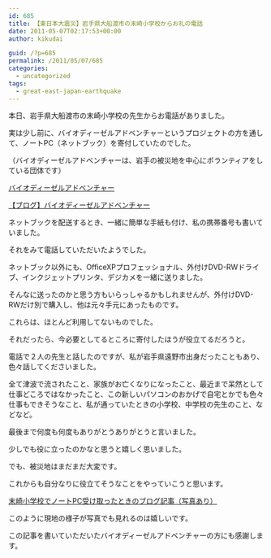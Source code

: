 ```yaml
---
id: 685
title: 【東日本大震災】岩手県大船渡市の末崎小学校からお礼の電話
date: 2011-05-07T02:17:53+00:00
author: kikudai

guid: /?p=685
permalink: /2011/05/07/685
categories:
  - uncategorized
tags:
  - great-east-japan-earthquake
---
```

本日、岩手県大船渡市の末崎小学校の先生からお電話がありました。
  
実は少し前に、バイオディーゼルアドベンチャーというプロジェクトの方を通して、ノートPC（ネットブック）を寄付していたのでした。
  
（バイオディーゼルアドベンチャーは、岩手の被災地を中心にボランティアをしている団体です）

[バイオディーゼルアドベンチャー](http://biodieseladventure.com/japanese/index.html)
  
[【ブログ】バイオディーゼルアドベンチャー](http://space.rgr.jp/bio/)

ネットブックを配送するとき、一緒に簡単な手紙も付け、私の携帯番号も書いていました。
  
それをみて電話していただいたようでした。

ネットブック以外にも、OfficeXPプロフェッショナル、外付けDVD-RWドライブ、インクジェットプリンタ、デジカメを一緒に送りました。
  
そんなに送ったのかと思う方もいらっしゃるかもしれませんが、外付けDVD-RWだけ別で購入し、他は元々手元にあったものです。
  
これらは、ほとんど利用してないものでした。
  
それだったら、今必要としてるところに寄付したほうが役立てるだろうと。

電話で２人の先生と話したのですが、私が岩手県遠野市出身だったこともあり、色々話してくださいました。
  
全て津波で流されたこと、家族がお亡くなりになったこと、最近まで呆然として仕事どころではなかったこと、この新しいパソコンのおかげで自宅とかでも色々仕事もできそうなこと、私が通っていたときの小学校、中学校の先生のこと、などなど。
  
最後まで何度も何度もありがとうありがとうと言いました。

少しでも役に立ったのかなと思うと嬉しく思いました。
  
でも、被災地はまだまだ大変です。
  
これからも自分なりに役立てそうなことをやっていこうと思います。

[末崎小学校でノートPC受け取ったときのブログ記事（写真あり）](http://space.rgr.jp/bio/2011/04/421-pc.html)
  
このように現地の様子が写真でも見れるのは嬉しいです。
  
この記事を書いていただいたバイオディーゼルアドベンチャーの方にも感謝します。